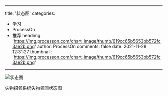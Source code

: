 
---
title: '状态图'
categories: 
 - 学习
 - ProcessOn
 - 推荐
headimg: 'https://img.processon.com/chart_image/thumb/619cc65b5653bb572fc3ae2b.png'
author: ProcessOn
comments: false
date: 2021-11-28 12:31:27
thumbnail: 'https://img.processon.com/chart_image/thumb/619cc65b5653bb572fc3ae2b.png'
---

<div>   
<img class="thumb" alt="状态图" src="https://img.processon.com/chart_image/thumb/619cc65b5653bb572fc3ae2b.png" referrerpolicy="no-referrer">
<p>失物招领系统失物领回状态图</p>  
</div>
            
